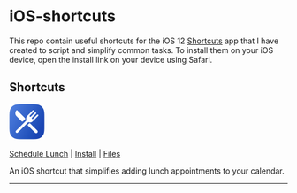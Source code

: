 # iOS-shortcuts
This repo contain useful shortcuts for the iOS 12 [Shortcuts](https://itunes.apple.com/us/app/shortcuts/id915249334) app that I have created to script and simplify common tasks. To install them on your iOS device, open the install link on your device using Safari.

## Shortcuts

![Schedule Lunch shortcut icon](https://raw.githubusercontent.com/jmaxwilson/iOs-shortcuts/master/schedule-lunch/icons/icon-64x64.png)

[Schedule Lunch](./schedule-lunch/README.md) | [Install](https://raw.githubusercontent.com/jmaxwilson/iOS-shortcuts/master/schedule-lunch/Schedule%20Lunch.shortcut) | [Files](./schedule-lunch/)

An iOS shortcut that simplifies adding lunch appointments to your calendar.

---
